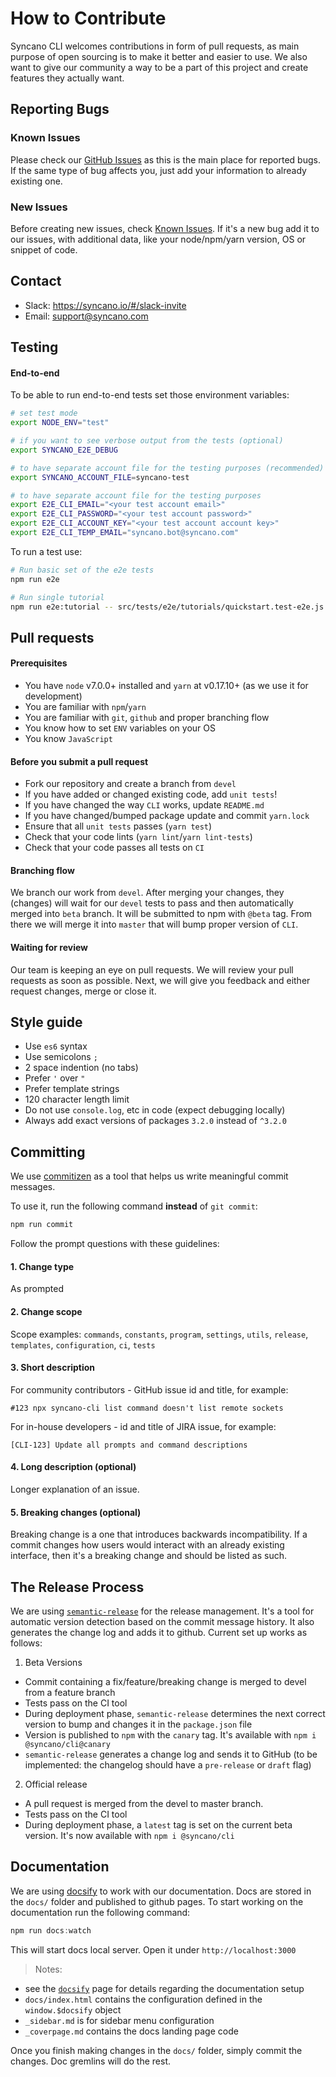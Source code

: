 # How to Contribute

Syncano CLI welcomes contributions in form of pull requests, as main purpose of open sourcing is to make it better and easier to use.
We also want to give our community a way to be a part of this project and create features they actually want.


## Reporting Bugs

### Known Issues

Please check our [GitHub Issues](https://github.com/Syncano/syncano-node-cli/issues) as this is the main place for reported bugs.
If the same type of bug affects you, just add your information to already existing one.

### New Issues

Before creating new issues, check [Known Issues](https://github.com/Syncano/syncano-node-cli/issues).
If it's a new bug add it to our issues, with additional data, like your node/npm/yarn version, OS or snippet of code.


## Contact

  * Slack: https://syncano.io/#/slack-invite
  * Email: [support@syncano.com](mailto:support@syncano.com)


## Testing

#### End-to-end
To be able to run end-to-end tests set those environment variables:

```sh
# set test mode
export NODE_ENV="test"

# if you want to see verbose output from the tests (optional)
export SYNCANO_E2E_DEBUG

# to have separate account file for the testing purposes (recommended)
export SYNCANO_ACCOUNT_FILE=syncano-test

# to have separate account file for the testing purposes
export E2E_CLI_EMAIL="<your test account email>"
export E2E_CLI_PASSWORD="<your test account password>"
export E2E_CLI_ACCOUNT_KEY="<your test account account key>"
export E2E_CLI_TEMP_EMAIL="syncano.bot@syncano.com"
```

To run a test use:

```sh
# Run basic set of the e2e tests
npm run e2e

# Run single tutorial
npm run e2e:tutorial -- src/tests/e2e/tutorials/quickstart.test-e2e.js
```

## Pull requests

#### Prerequisites

  * You have `node` v7.0.0+ installed and `yarn` at v0.17.10+ (as we use it for development)
  * You are familiar with `npm`/`yarn`
  * You are familiar with `git`, `github` and proper branching flow
  * You know how to set `ENV` variables on your OS
  * You know `JavaScript`

#### Before you submit a pull request

  * Fork our repository and create a branch from `devel`
  * If you have added or changed existing code, add `unit tests`!
  * If you have changed the way `CLI` works, update `README.md`
  * If you have changed/bumped package update and commit `yarn.lock`
  * Ensure that all `unit tests` passes (`yarn test`)
  * Check that your code lints (`yarn lint`/`yarn lint-tests`)
  * Check that your code passes all tests on `CI`

#### Branching flow

We branch our work from `devel`.
After merging your changes, they (changes) will wait for our `devel` tests to pass and then automatically merged into `beta` branch.
It will be submitted to npm with `@beta` tag. From there we will merge it into `master` that will bump proper version of `CLI`.

#### Waiting for review

Our team is keeping an eye on pull requests.
We will review your pull requests as soon as possible.
Next, we will give you feedback and either request changes, merge or close it.


## Style guide

  * Use `es6` syntax
  * Use semicolons `;`
  * 2 space indention (no tabs)
  * Prefer `'` over `"`
  * Prefer template strings
  * 120 character length limit
  * Do not use `console.log`, etc in code (expect debugging locally)
  * Always add exact versions of packages `3.2.0` instead of `^3.2.0`


## Committing

We use [commitizen](https://github.com/commitizen/cz-cli) as a tool that helps us write meaningful commit messages.

To use it, run the following command **instead** of `git commit`:
```sh
npm run commit
```
Follow the prompt questions with these guidelines:

#### 1. Change type

As prompted

#### 2. Change scope

Scope examples: `commands`, `constants`, `program`, `settings`, `utils`, `release`, `templates`, `configuration`, `ci`, `tests`

#### 3. Short description

For community contributors - GitHub issue id and title, for example:

`#123 npx syncano-cli list command doesn't list remote sockets`

For in-house developers - id and title of JIRA issue, for example:

`[CLI-123] Update all prompts and command descriptions`

#### 4. Long description (optional)

Longer explanation of an issue.

#### 5. Breaking changes (optional)

Breaking change is a one that introduces backwards incompatibility.
If a commit changes how users would interact with an already existing interface, then it's a breaking change and should be listed as such.

## The Release Process

We are using [`semantic-release`](https://github.com/semantic-release/semantic-release) for the release management. It's a tool for automatic version detection based on the commit message history. It also generates the change log and adds it to github. Current set up works as follows:
1. Beta Versions
  * Commit containing a fix/feature/breaking change is merged to devel from a feature branch
  * Tests pass on the CI tool
  * During deployment phase, `semantic-release` determines the next correct version to bump and changes it in the `package.json` file
  * Version is published to `npm` with the `canary` tag. It's available with `npm i  @syncano/cli@canary`
  * `semantic-release` generates a change log and sends it to GitHub (to be implemented: the changelog should have a `pre-release` or `draft` flag)

2. Official release
  * A pull request is merged from the devel to master branch.
  * Tests pass on the CI tool
  * During deployment phase, a `latest` tag is set on the current beta version. It's now available with `npm i @syncano/cli`

## Documentation

We are using [docsify](https://docsify.js.org) to work with our documentation. Docs are stored in the `docs/` folder and published to github pages. To start working on the documentation run the following command:

```js
npm run docs:watch
```

This will start docs local server. Open it under `http://localhost:3000`

> Notes:
- see the [`docsify`](https://docsify.js.org) page for details regarding the documentation  setup
- `docs/index.html` contains the configuration defined in the `window.$docsify` object
- `_sidebar.md` is for sidebar menu configuration
- `_coverpage.md` contains the docs landing page code



Once you finish making changes in the `docs/` folder, simply commit the changes. Doc gremlins will do the rest.
